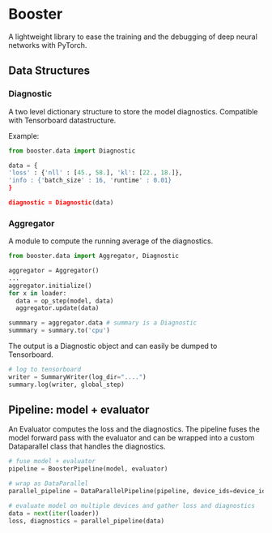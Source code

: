 # Booster

A lightweight library to ease the training and the debugging of deep neural networks with PyTorch.

## Data Structures

### Diagnostic

A two level dictionary structure to store the model diagnostics. Compatible with Tensorboard datastructure.

Example:

```python
from booster.data import Diagnostic

data = {
'loss' : {'nll' : [45., 58.], 'kl': [22., 18.]},
'info : {'batch_size' : 16, 'runtime' : 0.01}
}

diagnostic = Diagnostic(data)
```

### Aggregator

A module to compute the running average of the diagnostics.

```python
from booster.data import Aggregator, Diagnostic

aggregator = Aggregator()
...
aggregator.initialize()
for x in loader:
  data = op_step(model, data)
  aggregator.update(data)

summmary = aggregator.data # summary is a Diagnostic
summmary = summary.to('cpu')
```

The output is a Diagnostic object and can easily be dumped to Tensorboard.

```python
# log to tensorboard
writer = SummaryWriter(log_dir="....")
summary.log(writer, global_step)
```

## Pipeline: model + evaluator

An Evaluator computes the loss and the diagnostics. The pipeline fuses the model forward pass with the evaluator and can be wrapped into a custom Dataparallel class that handles the diagnostics.

```python
# fuse model + evaluator
pipeline = BoosterPipeline(model, evaluator)

# wrap as DataParallel
parallel_pipeline = DataParallelPipeline(pipeline, device_ids=device_ids)

# evaluate model on multiple devices and gather loss and diagnostics
data = next(iter(loader))
loss, diagnostics = parallel_pipeline(data) 
```



